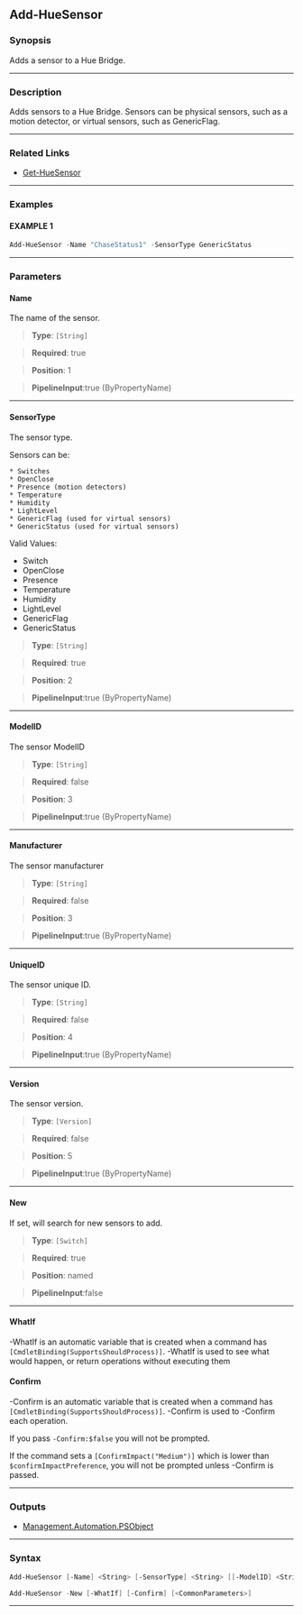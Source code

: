 
Add-HueSensor
-------------
### Synopsis
Adds a sensor to a Hue Bridge.

---
### Description

Adds sensors to a Hue Bridge.
Sensors can be physical sensors, such as a motion detector, or virtual sensors, such as GenericFlag.

---
### Related Links
* [Get-HueSensor](Get-HueSensor.md)



---
### Examples
#### EXAMPLE 1
```PowerShell
Add-HueSensor -Name "ChaseStatus1" -SensorType GenericStatus
```

---
### Parameters
#### **Name**

The name of the sensor.



> **Type**: ```[String]```

> **Required**: true

> **Position**: 1

> **PipelineInput**:true (ByPropertyName)



---
#### **SensorType**

The sensor type.

Sensors can be:

    * Switches
    * OpenClose
    * Presence (motion detectors)
    * Temperature
    * Humidity
    * LightLevel
    * GenericFlag (used for virtual sensors)
    * GenericStatus (used for virtual sensors)



Valid Values:

* Switch
* OpenClose
* Presence
* Temperature
* Humidity
* LightLevel
* GenericFlag
* GenericStatus



> **Type**: ```[String]```

> **Required**: true

> **Position**: 2

> **PipelineInput**:true (ByPropertyName)



---
#### **ModelID**

The sensor ModelID



> **Type**: ```[String]```

> **Required**: false

> **Position**: 3

> **PipelineInput**:true (ByPropertyName)



---
#### **Manufacturer**

The sensor manufacturer



> **Type**: ```[String]```

> **Required**: false

> **Position**: 3

> **PipelineInput**:true (ByPropertyName)



---
#### **UniqueID**

The sensor unique ID.



> **Type**: ```[String]```

> **Required**: false

> **Position**: 4

> **PipelineInput**:true (ByPropertyName)



---
#### **Version**

The sensor version.



> **Type**: ```[Version]```

> **Required**: false

> **Position**: 5

> **PipelineInput**:true (ByPropertyName)



---
#### **New**

If set, will search for new sensors to add.



> **Type**: ```[Switch]```

> **Required**: true

> **Position**: named

> **PipelineInput**:false



---
#### **WhatIf**
-WhatIf is an automatic variable that is created when a command has ```[CmdletBinding(SupportsShouldProcess)]```.
-WhatIf is used to see what would happen, or return operations without executing them
#### **Confirm**
-Confirm is an automatic variable that is created when a command has ```[CmdletBinding(SupportsShouldProcess)]```.
-Confirm is used to -Confirm each operation.
    
If you pass ```-Confirm:$false``` you will not be prompted.
    
    
If the command sets a ```[ConfirmImpact("Medium")]``` which is lower than ```$confirmImpactPreference```, you will not be prompted unless -Confirm is passed.

---
### Outputs
* [Management.Automation.PSObject](https://learn.microsoft.com/en-us/dotnet/api/System.Management.Automation.PSObject)




---
### Syntax
```PowerShell
Add-HueSensor [-Name] <String> [-SensorType] <String> [[-ModelID] <String>] [[-Manufacturer] <String>] [[-UniqueID] <String>] [[-Version] <Version>] [-WhatIf] [-Confirm] [<CommonParameters>]
```
```PowerShell
Add-HueSensor -New [-WhatIf] [-Confirm] [<CommonParameters>]
```
---


